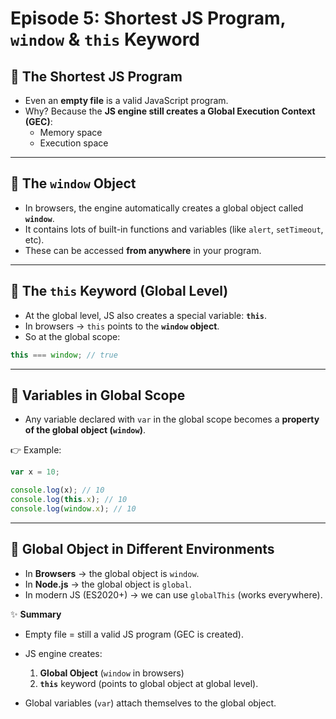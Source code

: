 # Episode 5: Shortest JS Program, `window` & `this` Keyword

## 🔹 The Shortest JS Program

- Even an **empty file** is a valid JavaScript program.
- Why? Because the **JS engine still creates a Global Execution Context (GEC)**:
  - Memory space
  - Execution space

---

## 🔹 The `window` Object

- In browsers, the engine automatically creates a global object called **`window`**.
- It contains lots of built-in functions and variables (like `alert`, `setTimeout`, etc).
- These can be accessed **from anywhere** in your program.

---

## 🔹 The `this` Keyword (Global Level)

- At the global level, JS also creates a special variable: **`this`**.
- In browsers → `this` points to the **`window` object**.
- So at the global scope:

```js
this === window; // true
```

---

## 🔹 Variables in Global Scope

- Any variable declared with `var` in the global scope becomes a **property of the global object (`window`)**.

👉 Example:

```js
var x = 10;

console.log(x); // 10
console.log(this.x); // 10
console.log(window.x); // 10
```

---

## 🔹 Global Object in Different Environments

- In **Browsers** → the global object is `window`.
- In **Node.js** → the global object is `global`.
- In modern JS (ES2020+) → we can use `globalThis` (works everywhere).

✨ **Summary**

- Empty file = still a valid JS program (GEC is created).
- JS engine creates:

  1. **Global Object** (`window` in browsers)
  2. **`this`** keyword (points to global object at global level).

- Global variables (`var`) attach themselves to the global object.
